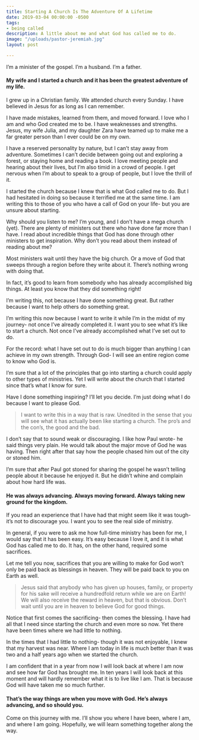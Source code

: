```yaml
---
title: Starting A Church Is The Adventure Of A Lifetime
date: 2019-03-04 00:00:00 -0500
tags:
- being called
description: A little about me and what God has called me to do.
image: "/uploads/pastor-jeremiah.jpg"
layout: post

---
```

I’m a minister of the gospel. I’m a husband. I’m a father.

#### My wife and I started a church and it has been the greatest adventure of my life.

I grew up in a Christian family. We attended church every Sunday. I have believed in Jesus for as long as I can remember.

I have made mistakes, learned from them, and moved forward. I love who I am and who God created me to be. I have weaknesses and strengths. Jesus, my wife Julia, and my daughter Zara have teamed up to make me a far greater person than I ever could be on my own.

I have a reserved personality by nature, but I can’t stay away from adventure. Sometimes I can’t decide between going out and exploring a forest, or staying home and reading a book. I love meeting people and hearing about their lives, but I’m also timid in a crowd of people. I get nervous when I’m about to speak to a group of people, but I love the thrill of it.

I started the church because I knew that is what God called me to do. But I had hesitated in doing so because it terrified me at the same time. I am writing this to those of you who have a call of God on your life- but you are unsure about starting.

Why should you listen to me? I’m young, and I don’t have a mega church (yet). There are plenty of ministers out there who have done far more than I have. I read about incredible things that God has done through other ministers to get inspiration. Why don’t you read about them instead of reading about me?

Most ministers wait until they have the big church. Or a move of God that sweeps through a region before they write about it. There’s nothing wrong with doing that.

In fact, it’s good to learn from somebody who has already accomplished big things. At least you know that they did something right!

I’m writing this, not because I have done something great. But rather because I want to help others do something great.

I’m writing this now because I want to write it while I’m in the midst of my journey- not once I’ve already completed it. I want you to see what it’s like to start a church. Not once I’ve already accomplished what I’ve set out to do.

For the record: what I have set out to do is much bigger than anything I can achieve in my own strength. Through God- I will see an entire region come to know who God is.

I’m sure that a lot of the principles that go into starting a church could apply to other types of ministries. Yet I will write about the church that I started since that’s what I know for sure.

Have I done something inspiring? I’ll let you decide. I’m just doing what I do because I want to please God.

> I want to write this in a way that is raw. Unedited in the sense that you will see what it has actually been like starting a church. The pro’s and the con’s, the good and the bad.

I don’t say that to sound weak or discouraging. I like how Paul wrote- he said things very plain. He would talk about the major move of God he was having. Then right after that say how the people chased him out of the city or stoned him.

I’m sure that after Paul got stoned for sharing the gospel he wasn’t telling people about it because he enjoyed it. But he didn’t whine and complain about how hard life was.

#### He was always advancing. Always moving forward. Always taking new ground for the kingdom.

If you read an experience that I have had that might seem like it was tough- it’s not to discourage you. I want you to see the real side of ministry.

In general, if you were to ask me how full-time ministry has been for me, I would say that it has been easy. It’s easy because I love it, and it is what God has called me to do. It has, on the other hand, required some sacrifices.

Let me tell you now, sacrifices that you are willing to make for God won’t only be paid back as blessings in heaven. They will be paid back to you on Earth as well.

> Jesus said that anybody who has given up houses, family, or property for his sake will receive a hundredfold return while we are on Earth! We will also receive the reward in heaven, but that is obvious. Don’t wait until you are in heaven to believe God for good things.

Notice that first comes the sacrificing- then comes the blessing. I have had all that I need since starting the church and even more so now. Yet there have been times where we had little to nothing.

In the times that I had little to nothing- though it was not enjoyable, I knew that my harvest was near. Where I am today in life is much better than it was two and a half years ago when we started the church.

I am confident that in a year from now I will look back at where I am now and see how far God has brought me. In ten years I will look back at this moment and will hardly remember what it is to live like I am. That is because God will have taken me so much further.

#### That’s the way things are when you move with God. He’s always advancing, and so should you.

Come on this journey with me. I’ll show you where I have been, where I am, and where I am going. Hopefully, we will learn something together along the way.